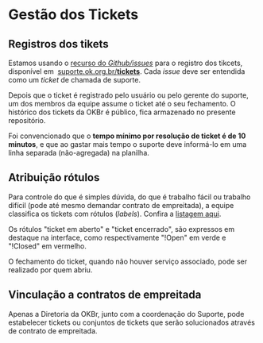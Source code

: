 # Gestão dos Tickets

## Registros dos  tikets

Estamos usando o [recurso do *Github/issues*](https://help.github.com/articles/about-issues/) para o registro dos tikcets, disponível em  [suporte.ok.org.br/**tickets**](http://suporte.ok.org.br/tickets). Cada *issue* deve ser entendida como um *ticket* de chamada de suporte.

Depois que o ticket é registrado pelo usuário ou pelo gerente do suporte, um dos membros da equipe assume o ticket até o seu fechamento. O histórico dos tickets da OKBr é público, fica armazenado no presente repositório.

Foi convencionado que o **tempo mínimo por resolução de ticket é de 10 minutos**, e que ao gastar mais tempo o suporte deve informá-lo em uma linha separada (não-agregada) na planilha.

## Atribuição rótulos

Para controle do que é simples dúvida, do que é trabalho fácil ou trabalho difícil (pode até mesmo demandar contrato de empreitada), a equipe classifica os tickets com rótulos (*labels*). Confira a [listagem aqui](https://github.com/okfn-brasil/suporte/labels).

Os rótulos "ticket em aberto" e "ticket encerrado", são expressos em destaque na interface, como respectivamente "!Open" em  verde e "!Closed" em  vermelho.

O fechamento do ticket, quando não houver serviço associado, pode ser realizado por quem abriu.

## Vinculação a contratos de empreitada

Apenas a Diretoria da OKBr, junto com a coordenação do Suporte, pode estabelecer tickets ou conjuntos de tickets que serão solucionados através de contrato de empreitada. 

